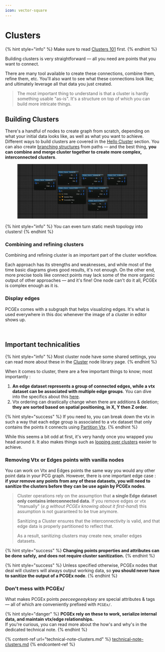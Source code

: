 ```yaml
---
icon: vector-square
---
```


# Clusters

{% hint style="info" %}
Make sure to read [Clusters 101](../../basics/pcgex-101/clusters.md) first.
{% endhint %}

Building clusters is very straightforward — all you need are points that you want to connect.&#x20;

There are many tool available to create these connections, combine them, refine them, etc. You'll also want to see what these connections look like; and ultimately leverage all that data you just created.

> The most important thing to understand is that a cluster is hardly something usable "as-is". It's a structure on top of which you can build more intricate things.

## Building Clusters

There's a handful of nodes to create graph from scratch, depending on what your initial data looks like, as well as what you want to achieve. Different ways to build clusters are covered in the [Hello Cluster](hello-cluster/) section. You can also create [branching structures](branching-structures.md) from paths — and the best thing, **you can combine and merge cluster together to create more complex, interconnected clusters**.

<figure><img src="../../.gitbook/assets/image (6).png" alt=""><figcaption></figcaption></figure>

{% hint style="info" %}
You can even turn static mesh topology into clusters!
{% endhint %}

### Combining and refining clusters

Combining and refining cluster is an important part of the cluster workflow.

Each approach has its strengths and weaknesses, and while most of the time basic diagrams gives good results, it's not enough. On the other end, more precise tools like connect points may lack some of the more organic output of other approaches — and it's fine! One node can't do it all, PCGEx is complex enough as it is.

### Display edges

PCGEx comes with a subgraph that helps visualizing edges. It's what is used everywhere in this doc whenever the image of a cluster in editor shows up.

<figure><img src="../../.gitbook/assets/placeholder-wide.jpg" alt=""><figcaption></figcaption></figure>

## Important technicalities

{% hint style="info" %}
Most cluster node have some shared settings, you can read more about these in the [Cluster](../../node-library/clusters/) node library page.
{% endhint %}

When it comes to cluster, there are a few important things to know; most importantly :&#x20;

1. **An edge dataset represents a group of connected edges, while a vtx dataset can be associated with multiple edge groups**. You can dive into the specifics about this [here](technical-note-clusters.md).
2. Vtx ordering can drastically change when there are additions & deletion; **they are sorted based on spatial positioning, in X, Y then Z order.**

{% hint style="success" %}
If you need to, you can break down the vtx in such a way that each edge group is associated to a vtx dataset that only contains the points it connects using [Partition Vtx](../../node-library/clusters/packing/partition-vtx.md).
{% endhint %}

While this seems a bit odd at first, it's very handy once you wrapped you head around it. It also makes things such as [looping over clusters](looping-over-clusters.md) easier to achieve.

### Removing Vtx or Edges points with vanilla nodes

You can work on Vtx and Edges points the same way you would any other point data in your PCG graph. However, there is one important edge case : **if your remove any points from any of these datasets, you will need to sanitize the clusters before they can be use again by PCGEx nodes**.

> Cluster operations rely on the assumption that **a single Edge dataset only contains interconnected data.** If you remove edges or vtx "manually" (_e.g without PCGEx knowing about it first-hand_) this assumption is not guaranteed to be true anymore.
>
> Sanitizing a Cluster ensures that the interconnectivity is valid, and that edge data is properly partitioned to reflect that.
>
> As a result, sanitizing clusters may create new, smaller edges datasets.

{% hint style="success" %}
**Changing points properties and attributes can be done safely,** **and does not require cluster sanitization.**
{% endhint %}

{% hint style="success" %}
Unless specified otherwise, PCGEx nodes that deal will clusters will always output working data, so **you should never have to sanitize the output of a PCGEx node**.
{% endhint %}

### Don't mess with PCGEx/

What makes PCGEx points _peeceegeeayksey_ are special attributes & tags — all of which are conveniently prefixed with `PCGEx/`.

{% hint style="danger" %}
**PCGEx rely on these to work, serialize internal data, and maintain vtx/edge relationships.**\
If you're curious, you can read more about the how's and why's in the dedicated technical note.
{% endhint %}

{% content-ref url="technical-note-clusters.md" %}
[technical-note-clusters.md](technical-note-clusters.md)
{% endcontent-ref %}
